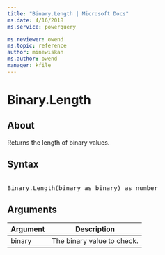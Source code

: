 ```yaml
---
title: "Binary.Length | Microsoft Docs"
ms.date: 4/16/2018
ms.service: powerquery

ms.reviewer: owend
ms.topic: reference
author: minewiskan
ms.author: owend
manager: kfile
---
```

# Binary.Length

  
## About  
Returns the length of binary values.  
  
## Syntax

<pre>   
Binary.Length(binary as binary) as number  
</pre>  
  
## Arguments  
  
|Argument|Description|  
|------------|---------------|  
|binary|The binary value to check.|  
  
